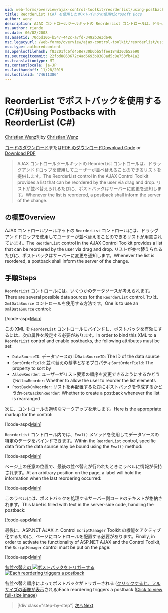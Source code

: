 ```yaml
---
uid: web-forms/overview/ajax-control-toolkit/reorderlist/using-postbacks-with-reorderlist-cs
title: ReorderList (C#) を使用したポストバックの使用Microsoft Docs
author: wenz
description: AJAX コントロールツールキットの ReorderList コントロールは、ドラッグアンドドロップを使用してユーザーが並べ替えることのできるリストを提供します。 リストが並べ替えられるたびに、po...
ms.author: riande
ms.date: 06/02/2008
ms.assetid: 70d5d106-b547-442c-a7fd-3492b3e3d646
msc.legacyurl: /web-forms/overview/ajax-control-toolkit/reorderlist/using-postbacks-with-reorderlist-cs
msc.type: authoredcontent
ms.openlocfilehash: f83201fc6fd458e730b6bb5ffee184d303b52e90
ms.sourcegitcommit: 22fbd8863672c4ad6693b8388ad5c8e753fb41a2
ms.translationtype: MT
ms.contentlocale: ja-JP
ms.lasthandoff: 11/28/2019
ms.locfileid: "74611386"
---
```

# <a name="using-postbacks-with-reorderlist-c"></a><span data-ttu-id="17387-104">ReorderList でポストバックを使用する (C#)</span><span class="sxs-lookup"><span data-stu-id="17387-104">Using Postbacks with ReorderList (C#)</span></span>

<span data-ttu-id="17387-105">[Christian Wenz](https://github.com/wenz)別</span><span class="sxs-lookup"><span data-stu-id="17387-105">by [Christian Wenz](https://github.com/wenz)</span></span>

<span data-ttu-id="17387-106">[コードのダウンロード](https://download.microsoft.com/download/9/3/f/93f8daea-bebd-4821-833b-95205389c7d0/ReorderList4.cs.zip)または[PDF のダウンロード](https://download.microsoft.com/download/2/d/c/2dc10e34-6983-41d4-9c08-f78f5387d32b/reorderlist4CS.pdf)</span><span class="sxs-lookup"><span data-stu-id="17387-106">[Download Code](https://download.microsoft.com/download/9/3/f/93f8daea-bebd-4821-833b-95205389c7d0/ReorderList4.cs.zip) or [Download PDF](https://download.microsoft.com/download/2/d/c/2dc10e34-6983-41d4-9c08-f78f5387d32b/reorderlist4CS.pdf)</span></span>

> <span data-ttu-id="17387-107">AJAX コントロールツールキットの ReorderList コントロールは、ドラッグアンドドロップを使用してユーザーが並べ替えることのできるリストを提供します。</span><span class="sxs-lookup"><span data-stu-id="17387-107">The ReorderList control in the AJAX Control Toolkit provides a list that can be reordered by the user via drag and drop.</span></span> <span data-ttu-id="17387-108">リストが並べ替えられるたびに、ポストバックはサーバーに変更を通知します。</span><span class="sxs-lookup"><span data-stu-id="17387-108">Whenever the list is reordered, a postback shall inform the server of the change.</span></span>

## <a name="overview"></a><span data-ttu-id="17387-109">の概要</span><span class="sxs-lookup"><span data-stu-id="17387-109">Overview</span></span>

<span data-ttu-id="17387-110">AJAX コントロールツールキットの `ReorderList` コントロールには、ドラッグアンドドロップを使用してユーザーが並べ替えることのできるリストが用意されています。</span><span class="sxs-lookup"><span data-stu-id="17387-110">The `ReorderList` control in the AJAX Control Toolkit provides a list that can be reordered by the user via drag and drop.</span></span> <span data-ttu-id="17387-111">リストが並べ替えられるたびに、ポストバックはサーバーに変更を通知します。</span><span class="sxs-lookup"><span data-stu-id="17387-111">Whenever the list is reordered, a postback shall inform the server of the change.</span></span>

## <a name="steps"></a><span data-ttu-id="17387-112">手順</span><span class="sxs-lookup"><span data-stu-id="17387-112">Steps</span></span>

<span data-ttu-id="17387-113">`ReorderList` コントロールには、いくつかのデータソースが考えられます。</span><span class="sxs-lookup"><span data-stu-id="17387-113">There are several possible data sources for the `ReorderList` control.</span></span> <span data-ttu-id="17387-114">1つは、`XmlDataSource` コントロールを使用する方法です。</span><span class="sxs-lookup"><span data-stu-id="17387-114">One is to use an `XmlDataSource` control:</span></span>

[!code-aspx[Main](using-postbacks-with-reorderlist-cs/samples/sample1.aspx)]

<span data-ttu-id="17387-115">この XML を `ReorderList` コントロールにバインドし、ポストバックを有効にするには、次の属性を設定する必要があります。</span><span class="sxs-lookup"><span data-stu-id="17387-115">In order to bind this XML to a `ReorderList` control and enable postbacks, the following attributes must be set:</span></span>

- <span data-ttu-id="17387-116">`DataSourceID`: データソースの ID</span><span class="sxs-lookup"><span data-stu-id="17387-116">`DataSourceID`: The ID of the data source</span></span>
- <span data-ttu-id="17387-117">`SortOrderField`: 並べ替えの基準となるプロパティ</span><span class="sxs-lookup"><span data-stu-id="17387-117">`SortOrderField`: The property to sort by</span></span>
- <span data-ttu-id="17387-118">`AllowReorder`: ユーザーがリスト要素の順序を変更できるようにするかどうか</span><span class="sxs-lookup"><span data-stu-id="17387-118">`AllowReorder`: Whether to allow the user to reorder the list elements</span></span>
- <span data-ttu-id="17387-119">`PostBackOnReorder`: リストを再配置するたびにポストバックを作成するかどうか</span><span class="sxs-lookup"><span data-stu-id="17387-119">`PostBackOnReorder`: Whether to create a postback whenever the list is rearranged</span></span>

<span data-ttu-id="17387-120">次に、コントロールの適切なマークアップを示します。</span><span class="sxs-lookup"><span data-stu-id="17387-120">Here is the appropriate markup for the control:</span></span>

[!code-aspx[Main](using-postbacks-with-reorderlist-cs/samples/sample2.aspx)]

<span data-ttu-id="17387-121">`ReorderList` コントロール内では、`Eval()` メソッドを使用してデータソースの特定のデータをバインドできます。</span><span class="sxs-lookup"><span data-stu-id="17387-121">Within the `ReorderList` control, specific data from the data source may be bound using the `Eval()` method:</span></span>

[!code-aspx[Main](using-postbacks-with-reorderlist-cs/samples/sample3.aspx)]

<span data-ttu-id="17387-122">ページ上の任意の位置で、最後の並べ替えが行われたときにラベルに情報が保持されます。</span><span class="sxs-lookup"><span data-stu-id="17387-122">At an arbitrary position on the page, a label will hold the information when the last reordering occurred:</span></span>

[!code-aspx[Main](using-postbacks-with-reorderlist-cs/samples/sample4.aspx)]

<span data-ttu-id="17387-123">このラベルには、ポストバックを処理するサーバー側コードのテキストが格納されます。</span><span class="sxs-lookup"><span data-stu-id="17387-123">This label is filled with text in the server-side code, handling the postback:</span></span>

[!code-aspx[Main](using-postbacks-with-reorderlist-cs/samples/sample5.aspx)]

<span data-ttu-id="17387-124">最後に、ASP.NET AJAX と Control `ScriptManager` Toolkit の機能をアクティブ化するために、ページにコントロールを配置する必要があります。</span><span class="sxs-lookup"><span data-stu-id="17387-124">Finally, in order to activate the functionality of ASP.NET AJAX and the Control Toolkit, the `ScriptManager` control must be put on the page:</span></span>

[!code-aspx[Main](using-postbacks-with-reorderlist-cs/samples/sample6.aspx)]

<span data-ttu-id="17387-125">[各並べ替えの ![ポストバックをトリガーする](using-postbacks-with-reorderlist-cs/_static/image2.png)](using-postbacks-with-reorderlist-cs/_static/image1.png)</span><span class="sxs-lookup"><span data-stu-id="17387-125">[![Each reordering triggers a postback](using-postbacks-with-reorderlist-cs/_static/image2.png)](using-postbacks-with-reorderlist-cs/_static/image1.png)</span></span>

<span data-ttu-id="17387-126">各並べ替え順序によってポストバックがトリガーされる ([クリックすると、フルサイズの画像が表示](using-postbacks-with-reorderlist-cs/_static/image3.png)される)</span><span class="sxs-lookup"><span data-stu-id="17387-126">Each reordering triggers a postback ([Click to view full-size image](using-postbacks-with-reorderlist-cs/_static/image3.png))</span></span>

> [!div class="step-by-step"]
> [<span data-ttu-id="17387-127">次へ</span><span class="sxs-lookup"><span data-stu-id="17387-127">Next</span></span>](drag-and-drop-via-reorderlist-cs.md)

